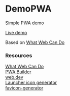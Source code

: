 # DemoPWA
Simple PWA demo

[Live demo](https://happy-pare-a3963c.netlify.app/)

Based on [What Web Can Do](https://github.com/NOtherDev/whatwebcando)

### Resources
[What Web Can Do](https://github.com/NOtherDev/whatwebcando)\
[PWA Builder](https://www.pwabuilder.com/)\
[web.dev](https://web.dev/)\
[Launcher icon generator](https://romannurik.github.io/)\
[favicon-generator](https://www.favicon-generator.org/)

